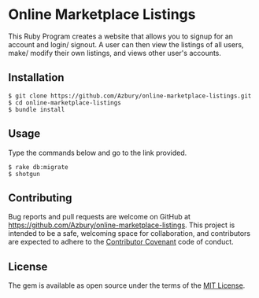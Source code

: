 # Online Marketplace Listings

This Ruby Program creates a website that allows you to signup for an account and login/ signout. A user can then view the listings of all users, make/ modify their own listings, and views other user's accounts.

## Installation

    $ git clone https://github.com/Azbury/online-marketplace-listings.git
    $ cd online-marketplace-listings
    $ bundle install

## Usage

Type the commands below and go to the link provided.

    $ rake db:migrate
    $ shotgun

## Contributing

Bug reports and pull requests are welcome on GitHub at https://github.com/Azbury/online-marketplace-listings. This project is intended to be a safe, welcoming space for collaboration, and contributors are expected to adhere to the [Contributor Covenant](contributor-covenant.org) code of conduct.

## License

The gem is available as open source under the terms of the [MIT License](http://opensource.org/licenses/MIT).
